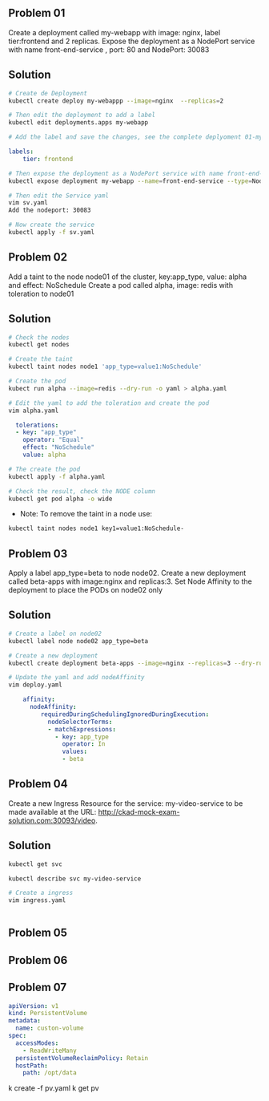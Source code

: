 ## **Problem 01**
Create a deployment called my-webapp with image: nginx, label tier:frontend and 2 replicas. Expose the deployment as a NodePort service with name front-end-service , port: 80 and NodePort: 30083

## **Solution**
```bash
# Create de Deployment
kubectl create deploy my-webappp --image=nginx  --replicas=2

# Then edit the deployment to add a label
kubectl edit deployments.apps my-webapp

# Add the label and save the changes, see the complete deplyoment 01-my-webapp.yaml
```
```yaml
labels:
    tier: frontend
```

```bash
# Then expose the deployment as a NodePort service with name front-end-service, port 80 and NodPort 30083
kubectl expose deployment my-webapp --name=front-end-service --type=NodePort --target-port=80 --port=80 --dry-run=client -o yaml > sv.yaml

# Then edit the Service yaml
vim sv.yaml
Add the nodeport: 30083

# Now create the service
kubectl apply -f sv.yaml
```
## **Problem 02**
Add a taint to the node node01 of the cluster, 
key:app_type, value: alpha and effect: NoSchedule
Create a pod called alpha, image: redis with toleration to node01

## **Solution**

```bash
# Check the nodes
kubectl get nodes

# Create the taint
kubectl taint nodes node1 'app_type=value1:NoSchedule'

# Create the pod
kubect run alpha --image=redis --dry-run -o yaml > alpha.yaml

# Edit the yaml to add the toleration and create the pod
vim alpha.yaml
```
```yaml
  tolerations:
  - key: "app_type"
    operator: "Equal"
    effect: "NoSchedule"
    value: alpha
```
```bash
# The create the pod
kubectl apply -f alpha.yaml

# Check the result, check the NODE column
kubectl get pod alpha -o wide
```

* Note: To remove the taint in a node use:
```bash
kubectl taint nodes node1 key1=value1:NoSchedule-
```


## **Problem 03**
Apply a label app_type=beta to node node02. Create a new deployment called beta-apps with image:nginx and replicas:3. Set Node Affinity to the deployment to place the PODs on node02 only



## **Solution**
```bash
# Create a label on node02
kubectl label node node02 app_type=beta

# Create a new deployment
kubectl create deployment beta-apps --image=nginx --replicas=3 --dry-run=client -o yaml > deploy.yaml

# Update the yaml and add nodeAffinity
vim deploy.yaml
```
```yaml
    affinity:
      nodeAffinity:
         requiredDuringSchedulingIgnoredDuringExecution:
           nodeSelectorTerms:
           - matchExpressions:
             - key: app_type
               operator: In
               values:
               - beta
```


## **Problem 04**
Create a new Ingress Resource for the service: my-video-service to be made available at the URL: http://ckad-mock-exam-solution.com:30093/video.


## **Solution**

```bash
kubectl get svc

kubectl describe svc my-video-service

# Create a ingress
vim ingress.yaml
 
```
## **Problem 05**
## **Problem 06**
## **Problem 07**

```yaml
apiVersion: v1
kind: PersistentVolume
metadata:
  name: custon-volume
spec:
  accessModes:
    - ReadWriteMany
  persistentVolumeReclaimPolicy: Retain
  hostPath:
    path: /opt/data
```
k create -f pv.yaml
k get pv
